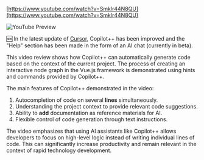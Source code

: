 <!--
date: 2024-04-24T02:28:17
-->


[https://www.youtube.com/watch?v=Smklr44N8QU](https://www.youtube.com/watch?v=Smklr44N8QU)

![YouTube Preview](https://img.youtube.com/vi/Smklr44N8QU/mqdefault.jpg)



🆕 In the latest update of [Cursor](https://cursor.sh/), Copilot++ has been improved and the "Help" section has been made in the form of an AI chat (currently in beta).

This video review shows how Copilot++ can automatically generate code based on the context of the current project. The process of creating an interactive node graph in the Vue.js framework is demonstrated using hints and commands provided by Copilot++.

The main features of Copilot++ demonstrated in the video:

1. Autocompletion of code on several **lines**  simultaneously.
2. Understanding the project context to provide relevant code suggestions.
3. Ability to **add**  documentation as reference materials for AI.
4. Flexible control of code generation through text instructions.

The video emphasizes that using AI assistants like Copilot++ allows developers to focus on high-level logic instead of writing individual lines of code. This can significantly increase productivity and remain relevant in the context of rapid technology development.